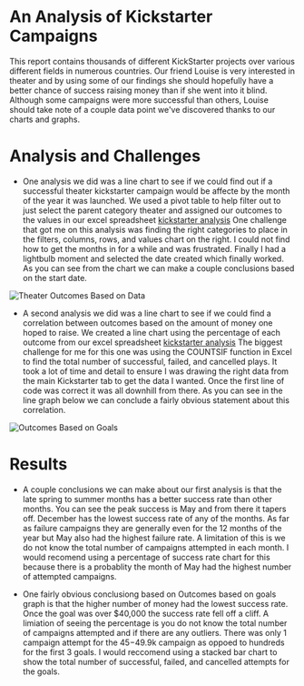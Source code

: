 # An Analysis of Kickstarter Campaigns

This report contains thousands of different KickStarter projects over various different fields in numerous countries.  Our friend Louise is very interested in theater and by using some of our findings she should hopefully have a better chance of success raising money than if she went into it blind.  Although some campaigns were more successful than others, Louise should take note of a couple data point we've discovered thanks to our charts and graphs.

# Analysis and Challenges

* One analysis we did was a line chart to see if we could find out if a successful theater kickstarter campaign would be affecte by the month of the year it was launched. We used a pivot table to help filter out to just select the parent category theater and assigned our outcomes to the values in our excel spreadsheet [kickstarter analysis](https://github.com/DrewSears11/repo-kickstarter-analysis/blob/main/Kickstarter%20Analysis.zip) One challenge that got me on this analysis was finding the right categories to place in the filters, columns, rows, and values chart on the right.  I could not find how to get the months in for a while and was frustrated.  Finally I had a lightbulb moment and selected the date created which finally worked.  As you can see from the chart we can make a couple conclusions based on the start date.

![Theater Outcomes Based on Data](https://github.com/DrewSears11/repo-kickstarter-analysis/blob/main/Theater_Outcomes_Vs.Launch.png)

* A second analysis we did was a line chart to see if we could find a correlation between outcomes based on the amount of money one hoped to raise.  We created a line chart using the percentage of each outcome from our excel spreadsheet [kickstarter analysis](https://github.com/DrewSears11/repo-kickstarter-analysis/blob/main/Kickstarter%20Analysis.zip) The biggest challenge for me for this one was using the COUNTSIF function in Excel to find the total number of successful, failed, and cancelled plays. It took a lot of time and detail to ensure I was drawing the right data from the main Kickstarter tab to get the data I wanted.  Once the first line of code was correct it was all downhill from there.  As you can see in the line graph below we can conclude a fairly obvious statement about this correlation.

![Outcomes Based on Goals](https://github.com/DrewSears11/repo-kickstarter-analysis/blob/main/Outcomes_vs_Goals.png)


# Results

* A couple conclusions we can make about our first analysis is that the late spring to summer months has a better success rate than other months.  You can see the peak success is May and from there it tapers off.  December has the lowest success rate of any of the months.  As far as failure campaigns they are generally even for the 12 months of the year but May also had the highest failure rate.  A limitation of this is we do not know the total number of campaigns attempted in each month.  I would recomend using a percentage of success rate chart for this because there is a probablity the month of May had the highest number of attempted campaigns.  

* One fairly obvious conclusiong based on Outcomes based on goals graph is that the higher number of money had the lowest success rate.  Once the goal was over $40,000 the success rate fell off a cliff.  A limiation of seeing the percentage is you do not know the total number of campaigns attempted and if there are any outliers.  There was only 1 campaign attempt for the $45-$49.9k campaign as oppoed to hundreds for the first 3 goals. I would reccomend using a stacked bar chart to show the total number of successful, failed, and cancelled attempts for the goals.
 
